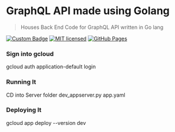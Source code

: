 # GraphQL API made using Golang
> Houses Back End Code for GraphQL API written in Go lang

[![Custom Badge](https://img.shields.io/badge/Author-Abhijit%20Kar-brightgreen.svg)](http://www.abhijit-kar.com/)
[![MIT licensed](https://img.shields.io/badge/Licence-MIT-blue.svg?style=flat)](https://opensource.org/licenses/mit-license.php)
[![GitHub Pages](https://img.shields.io/badge/Server-GitHub%20Pages-brightgreen.svg?style=flat)](http://www.abhijit-kar.com/graphiql/)

### Sign into gcloud
gcloud auth application-default login

### Running It
CD into Server folder
dev_appserver.py app.yaml

### Deploying It
gcloud app deploy --version dev
